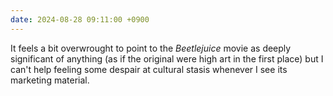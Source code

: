 ```yaml
---
date: 2024-08-28 09:11:00 +0900
---
```


It feels a bit overwrought to point to the _Beetlejuice_ movie as deeply significant of anything (as if the original were high art in the first place) but I can't help feeling some despair at cultural stasis whenever I see its marketing material.
